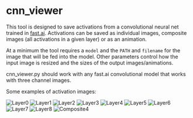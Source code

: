 # cnn_viewer

This tool is designed to save activations from a convolutional neural net trained in [fast.ai](https://github.com/fastai/fastai).
Activations can be saved as individual images, composite images (all activations in a given layer) or as an animation.

At a minimum the tool requires a `model` and the `PATH` and `filename` for the image that will be fed into the model. Other parameters 
control how the input image is resized and the sizes of the output images/animations.

cnn_viewer.py should work with any fast.ai convolutional model that works with three channel images.

Some examples of activation images:

![Layer0](https://github.com/kheyer/cnn_viewer/blob/master/individuals_example/layer0_image0.jpg)
![Layer1](https://github.com/kheyer/cnn_viewer/blob/master/individuals_example/layer1_image4.jpg)
![Layer2](https://github.com/kheyer/cnn_viewer/blob/master/individuals_example/layer2_image11.jpg)
![Layer3](https://github.com/kheyer/cnn_viewer/blob/master/individuals_example/layer3_image11.jpg)
![Layer4](https://github.com/kheyer/cnn_viewer/blob/master/individuals_example/layer4_image11.jpg)
![Layer5](https://github.com/kheyer/cnn_viewer/blob/master/individuals_example/layer5_image1.jpg)
![Layer6](https://github.com/kheyer/cnn_viewer/blob/master/individuals_example/layer6_image8.jpg)
![Layer7](https://github.com/kheyer/cnn_viewer/blob/master/individuals_example/layer7_image6.jpg)
![Layer8](https://github.com/kheyer/cnn_viewer/blob/master/individuals_example/layer8_image11.jpg)
![Composite4](https://github.com/kheyer/cnn_viewer/blob/master/composite_example/layer4.jpg)
